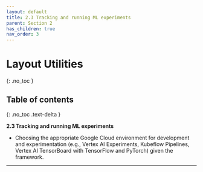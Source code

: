 ```yaml
---
layout: default
title: 2.3 Tracking and running ML experiments
parent: Section 2
has_children: true
nav_order: 3
---
```


# Layout Utilities
{: .no_toc }

## Table of contents
{: .no_toc .text-delta }

**2.3 Tracking and running ML experiments**

* Choosing the appropriate Google Cloud environment for development and experimentation (e.g., Vertex AI Experiments, Kubeflow Pipelines, Vertex AI TensorBoard with TensorFlow and PyTorch) given the framework.

---